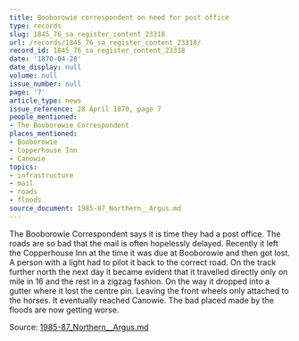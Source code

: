 ```yaml
---
title: Booborowie correspondent on need for post office
type: records
slug: 1845_76_sa_register_content_23318
url: /records/1845_76_sa_register_content_23318/
record_id: 1845_76_sa_register_content_23318
date: '1870-04-28'
date_display: null
volume: null
issue_number: null
page: '7'
article_type: news
issue_reference: 28 April 1870, page 7
people_mentioned:
- The Booborowie Correspondent
places_mentioned:
- Booborowie
- Copperhouse Inn
- Canowie
topics:
- infrastructure
- mail
- roads
- floods
source_document: 1985-87_Northern__Argus.md
---
```


The Booborowie Correspondent says it is time they had a post office.  The roads are so bad that the mail is often hopelessly delayed.  Recently it left the Copperhouse Inn at the time it was due at Booborowie and then got lost.  A person with a light had to pilot it back to the correct road.  On the track further north the next day it became evident that it travelled directly only on mile in 16 and the rest in a zigzag fashion.  On the way it dropped into a gutter where it lost the centre pin. Leaving the front wheels only attached to the horses.  It eventually reached Canowie.  The bad placed made by the floods are now getting worse.

Source: [1985-87_Northern__Argus.md](/downloads/markdown/1985-87_Northern__Argus.md)
